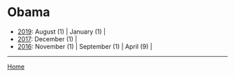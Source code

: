 # Obama

  * [2019](./obama-2019.md): 
      August (1) | 
      January (1) | 
  * [2017](./obama-2017.md): 
      December (1) | 
  * [2016](./obama-2016.md): 
      November (1) | 
      September (1) | 
      April (9) | 

----

[Home](../)
